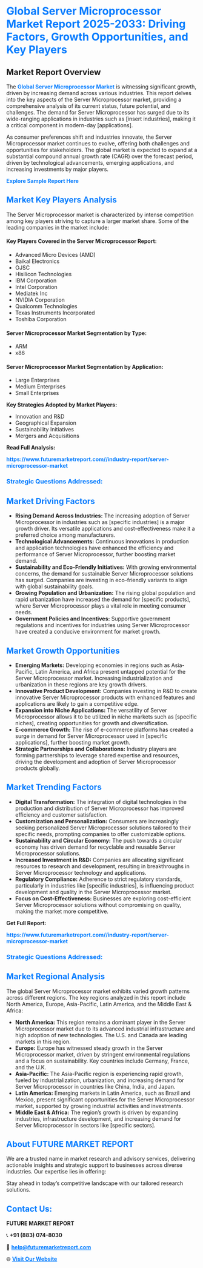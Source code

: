 <h1 style="color: #007BFF;">Global Server Microprocessor Market Report 2025-2033: Driving Factors, Growth Opportunities, and Key Players</h1>

<section id="overview">
<h2>Market Report Overview</h2>
<p>The <a href="https://www.futuremarketreport.com//industry-report/server-microprocessor-market" style="color: #007BFF; text-decoration: none;"><strong>Global Server Microprocessor Market</strong></a> is witnessing significant growth, driven by increasing demand across various industries. This report delves into the key aspects of the Server Microprocessor market, providing a comprehensive analysis of its current status, future potential, and challenges. The demand for Server Microprocessor has surged due to its wide-ranging applications in industries such as [insert industries], making it a critical component in modern-day [applications].</p>
<p>As consumer preferences shift and industries innovate, the Server Microprocessor market continues to evolve, offering both challenges and opportunities for stakeholders. The global market is expected to expand at a substantial compound annual growth rate (CAGR) over the forecast period, driven by technological advancements, emerging applications, and increasing investments by major players.</p>
</section>

<section id="overview">
<p><a href="https://www.futuremarketreport.com//request-sample/reportId=81303" style="color: #007BFF; text-decoration: none;"><strong>Explore Sample Report Here</strong></a></p>
</section>

<section id="key-players">
<h2 style="color: #007BFF;">Market Key Players Analysis</h2>
<p>The Server Microprocessor market is characterized by intense competition among key players striving to capture a larger market share. Some of the leading companies in the market include:</p>
<h4>Key Players Covered in the Server Microprocessor Report:</h4>
<ul><li>Advanced Micro Devices (AMD)</li><li>Baikal Electronics</li><li>OJSC</li><li>Hisilicon Technologies</li><li>IBM Corporation</li><li>Intel Corporation</li><li>Mediatek Inc</li><li>NVIDIA Corporation</li><li>Qualcomm Technologies</li><li>Texas Instruments Incorporated</li><li>Toshiba Corporation</li></ul>
<h4>Server Microprocessor Market Segmentation by Type:</h4>
<ul><li>ARM</li><li>x86</li></ul>

<h4>Server Microprocessor Market Segmentation by Application:</h4>
<ul><li>Large Enterprises</li><li>Medium Enterprises</li><li>Small Enterprises</li></ul>
<p><strong>Key Strategies Adopted by Market Players:</strong></p>
<ul>
<li>Innovation and R&D</li>
<li>Geographical Expansion</li>
<li>Sustainability Initiatives</li>
<li>Mergers and Acquisitions</li>
</ul>
</section>

<section>
<p><strong>Read Full Analysis: </strong></p><a href="https://www.futuremarketreport.com//industry-report/server-microprocessor-market" style="color: #007BFF; text-decoration: none;"><strong>https://www.futuremarketreport.com//industry-report/server-microprocessor-market</strong></a>
<h3 style="color: #007BFF;">Strategic Questions Addressed:</h3>
</section>

<section id="driving-factors">
<h2 style="color: #007BFF;">Market Driving Factors</h2>
<ul>
<li><strong>Rising Demand Across Industries:</strong> The increasing adoption of Server Microprocessor in industries such as [specific industries] is a major growth driver. Its versatile applications and cost-effectiveness make it a preferred choice among manufacturers.</li>
<li><strong>Technological Advancements:</strong> Continuous innovations in production and application technologies have enhanced the efficiency and performance of Server Microprocessor, further boosting market demand.</li>
<li><strong>Sustainability and Eco-Friendly Initiatives:</strong> With growing environmental concerns, the demand for sustainable Server Microprocessor solutions has surged. Companies are investing in eco-friendly variants to align with global sustainability goals.</li>
<li><strong>Growing Population and Urbanization:</strong> The rising global population and rapid urbanization have increased the demand for [specific products], where Server Microprocessor plays a vital role in meeting consumer needs.</li>
<li><strong>Government Policies and Incentives:</strong> Supportive government regulations and incentives for industries using Server Microprocessor have created a conducive environment for market growth.</li>
</ul>
</section>

<section id="growth-opportunities">
<h2 style="color: #007BFF;">Market Growth Opportunities</h2>
<ul>
<li><strong>Emerging Markets:</strong> Developing economies in regions such as Asia-Pacific, Latin America, and Africa present untapped potential for the Server Microprocessor market. Increasing industrialization and urbanization in these regions are key growth drivers.</li>
<li><strong>Innovative Product Development:</strong> Companies investing in R&D to create innovative Server Microprocessor products with enhanced features and applications are likely to gain a competitive edge.</li>
<li><strong>Expansion into Niche Applications:</strong> The versatility of Server Microprocessor allows it to be utilized in niche markets such as [specific niches], creating opportunities for growth and diversification.</li>
<li><strong>E-commerce Growth:</strong> The rise of e-commerce platforms has created a surge in demand for Server Microprocessor used in [specific applications], further boosting market growth.</li>
<li><strong>Strategic Partnerships and Collaborations:</strong> Industry players are forming partnerships to leverage shared expertise and resources, driving the development and adoption of Server Microprocessor products globally.</li>
</ul>
</section>

<section id="trending-factors">
<h2 style="color: #007BFF;">Market Trending Factors</h2>
<ul>
<li><strong>Digital Transformation:</strong> The integration of digital technologies in the production and distribution of Server Microprocessor has improved efficiency and customer satisfaction.</li>
<li><strong>Customization and Personalization:</strong> Consumers are increasingly seeking personalized Server Microprocessor solutions tailored to their specific needs, prompting companies to offer customizable options.</li>
<li><strong>Sustainability and Circular Economy:</strong> The push towards a circular economy has driven demand for recyclable and reusable Server Microprocessor solutions.</li>
<li><strong>Increased Investment in R&D:</strong> Companies are allocating significant resources to research and development, resulting in breakthroughs in Server Microprocessor technology and applications.</li>
<li><strong>Regulatory Compliance:</strong> Adherence to strict regulatory standards, particularly in industries like [specific industries], is influencing product development and quality in the Server Microprocessor market.</li>
<li><strong>Focus on Cost-Effectiveness:</strong> Businesses are exploring cost-efficient Server Microprocessor solutions without compromising on quality, making the market more competitive.</li>
</ul>
</section>

<section>
<p><strong>Get Full Report: </strong></p><a href="https://www.futuremarketreport.com//industry-report/server-microprocessor-market" style="color: #007BFF; text-decoration: none;"><strong>https://www.futuremarketreport.com//industry-report/server-microprocessor-market</strong></a>
<h3 style="color: #007BFF;">Strategic Questions Addressed:</h3>
</section>


<section id="regional-analysis">
<h2 style="color: #007BFF;">Market Regional Analysis</h2>
<p>The global Server Microprocessor market exhibits varied growth patterns across different regions. The key regions analyzed in this report include North America, Europe, Asia-Pacific, Latin America, and the Middle East & Africa:</p>
<ul>
<li><strong>North America:</strong> This region remains a dominant player in the Server Microprocessor market due to its advanced industrial infrastructure and high adoption of new technologies. The U.S. and Canada are leading markets in this region.</li>
<li><strong>Europe:</strong> Europe has witnessed steady growth in the Server Microprocessor market, driven by stringent environmental regulations and a focus on sustainability. Key countries include Germany, France, and the U.K.</li>
<li><strong>Asia-Pacific:</strong> The Asia-Pacific region is experiencing rapid growth, fueled by industrialization, urbanization, and increasing demand for Server Microprocessor in countries like China, India, and Japan.</li>
<li><strong>Latin America:</strong> Emerging markets in Latin America, such as Brazil and Mexico, present significant opportunities for the Server Microprocessor market, supported by growing industrial activities and investments.</li>
<li><strong>Middle East & Africa:</strong> The region’s growth is driven by expanding industries, infrastructure development, and increasing demand for Server Microprocessor in sectors like [specific sectors].</li>
</ul>
</section>

<footer>
<h2 style="color: #007BFF;">About FUTURE MARKET REPORT</h2>
<p>We are a trusted name in market research and advisory services, delivering actionable insights and strategic support to businesses across diverse industries. Our expertise lies in offering:</p>

<p>Stay ahead in today’s competitive landscape with our tailored research solutions.</p>

<h2 style="color: #007BFF;">Contact Us:</h2>
<p><strong>FUTURE MARKET REPORT</strong></p>
<p>📞 <strong>+91 (883) 074-8030</strong></p>
<p>📧 <strong><a href="mailto:help@futuremarketreport.com" style="color: #007BFF;">help@futuremarketreport.com</a></strong></p>
<p>🌐 <strong><a href="https://www.futuremarketreport.com/" style="color: #007BFF;">Visit Our Website</a></strong></p>
</footer>